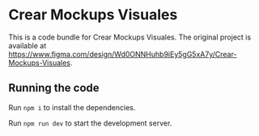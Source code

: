 
  # Crear Mockups Visuales

  This is a code bundle for Crear Mockups Visuales. The original project is available at https://www.figma.com/design/Wd0ONNHuhb9iEy5gG5xA7y/Crear-Mockups-Visuales.

  ## Running the code

  Run `npm i` to install the dependencies.

  Run `npm run dev` to start the development server.
  